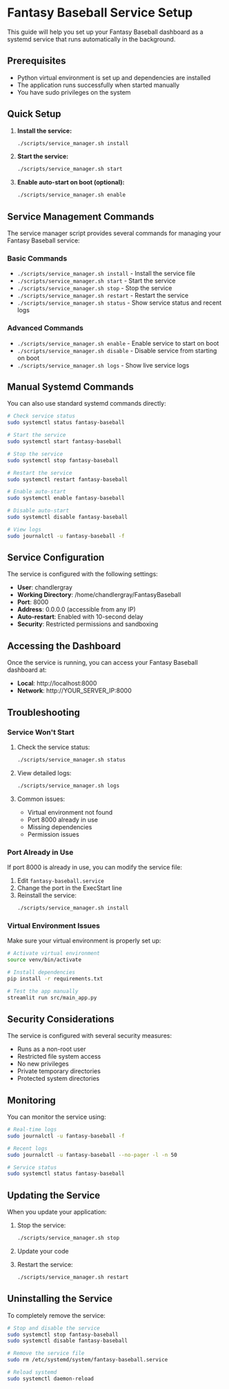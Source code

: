 # Fantasy Baseball Service Setup

This guide will help you set up your Fantasy Baseball dashboard as a systemd service that runs automatically in the background.

## Prerequisites

- Python virtual environment is set up and dependencies are installed
- The application runs successfully when started manually
- You have sudo privileges on the system

## Quick Setup

1. **Install the service:**
   ```bash
   ./scripts/service_manager.sh install
   ```

2. **Start the service:**
   ```bash
   ./scripts/service_manager.sh start
   ```

3. **Enable auto-start on boot (optional):**
   ```bash
   ./scripts/service_manager.sh enable
   ```

## Service Management Commands

The service manager script provides several commands for managing your Fantasy Baseball service:

### Basic Commands
- `./scripts/service_manager.sh install` - Install the service file
- `./scripts/service_manager.sh start` - Start the service
- `./scripts/service_manager.sh stop` - Stop the service
- `./scripts/service_manager.sh restart` - Restart the service
- `./scripts/service_manager.sh status` - Show service status and recent logs

### Advanced Commands
- `./scripts/service_manager.sh enable` - Enable service to start on boot
- `./scripts/service_manager.sh disable` - Disable service from starting on boot
- `./scripts/service_manager.sh logs` - Show live service logs

## Manual Systemd Commands

You can also use standard systemd commands directly:

```bash
# Check service status
sudo systemctl status fantasy-baseball

# Start the service
sudo systemctl start fantasy-baseball

# Stop the service
sudo systemctl stop fantasy-baseball

# Restart the service
sudo systemctl restart fantasy-baseball

# Enable auto-start
sudo systemctl enable fantasy-baseball

# Disable auto-start
sudo systemctl disable fantasy-baseball

# View logs
sudo journalctl -u fantasy-baseball -f
```

## Service Configuration

The service is configured with the following settings:

- **User**: chandlergray
- **Working Directory**: /home/chandlergray/FantasyBaseball
- **Port**: 8000
- **Address**: 0.0.0.0 (accessible from any IP)
- **Auto-restart**: Enabled with 10-second delay
- **Security**: Restricted permissions and sandboxing

## Accessing the Dashboard

Once the service is running, you can access your Fantasy Baseball dashboard at:

- **Local**: http://localhost:8000
- **Network**: http://YOUR_SERVER_IP:8000

## Troubleshooting

### Service Won't Start

1. Check the service status:
   ```bash
   ./scripts/service_manager.sh status
   ```

2. View detailed logs:
   ```bash
   ./scripts/service_manager.sh logs
   ```

3. Common issues:
   - Virtual environment not found
   - Port 8000 already in use
   - Missing dependencies
   - Permission issues

### Port Already in Use

If port 8000 is already in use, you can modify the service file:

1. Edit `fantasy-baseball.service`
2. Change the port in the ExecStart line
3. Reinstall the service:
   ```bash
   ./scripts/service_manager.sh install
   ```

### Virtual Environment Issues

Make sure your virtual environment is properly set up:

```bash
# Activate virtual environment
source venv/bin/activate

# Install dependencies
pip install -r requirements.txt

# Test the app manually
streamlit run src/main_app.py
```

## Security Considerations

The service is configured with several security measures:

- Runs as a non-root user
- Restricted file system access
- No new privileges
- Private temporary directories
- Protected system directories

## Monitoring

You can monitor the service using:

```bash
# Real-time logs
sudo journalctl -u fantasy-baseball -f

# Recent logs
sudo journalctl -u fantasy-baseball --no-pager -l -n 50

# Service status
sudo systemctl status fantasy-baseball
```

## Updating the Service

When you update your application:

1. Stop the service:
   ```bash
   ./scripts/service_manager.sh stop
   ```

2. Update your code

3. Restart the service:
   ```bash
   ./scripts/service_manager.sh restart
   ```

## Uninstalling the Service

To completely remove the service:

```bash
# Stop and disable the service
sudo systemctl stop fantasy-baseball
sudo systemctl disable fantasy-baseball

# Remove the service file
sudo rm /etc/systemd/system/fantasy-baseball.service

# Reload systemd
sudo systemctl daemon-reload
```
